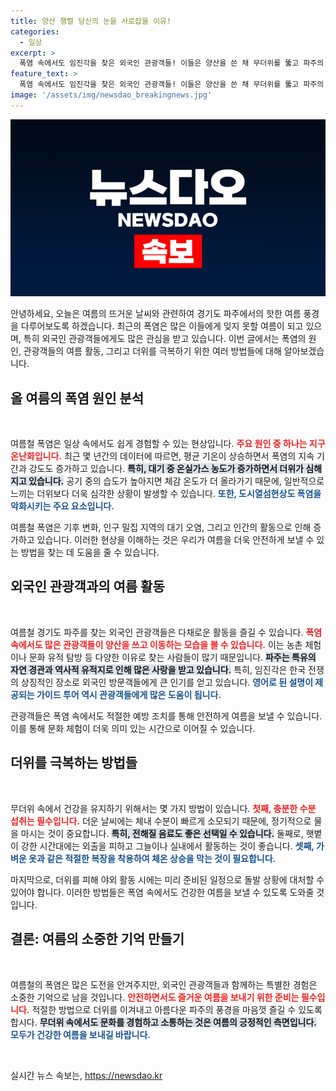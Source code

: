 ```yaml
---
title: 양산 행렬 당신의 눈을 사로잡을 이유!
categories:
  - 일상
excerpt: >
  폭염 속에서도 임진각을 찾은 외국인 관광객들! 이들은 양산을 쓴 채 무더위를 뚫고 파주의 매력을 즐기고 있다. 더위와 매력, 둘 중 어떤 것이 더 강할까? 클릭해 확인해보세요!
feature_text: >
  폭염 속에서도 임진각을 찾은 외국인 관광객들! 이들은 양산을 쓴 채 무더위를 뚫고 파주의 매력을 즐기고 있다. 더위와 매력, 둘 중 어떤 것이 더 강할까? 클릭해 확인해보세요!
image: '/assets/img/newsdao_breakingnews.jpg'
---
```


<p><img src="/assets/img/newsdao_breakingnews.jpg" alt="bookingtag 속보" /></p>

<p>안녕하세요, 오늘은 여름의 뜨거운 날씨와 관련하여 경기도 파주에서의 핫한 여름 풍경을 다루어보도록 하겠습니다. 최근의 폭염은 많은 이들에게 잊지 못할 여름이 되고 있으며, 특히 외국인 관광객들에게도 많은 관심을 받고 있습니다. 이번 글에서는 폭염의 원인, 관광객들의 여름 활동, 그리고 더위를 극복하기 위한 여러 방법들에 대해 알아보겠습니다.</p>

<h2 data-ke-size="size26">올 여름의 폭염 원인 분석</h2>

<p data-ke-size="size16">&nbsp;</p>

<p>여름철 폭염은 일상 속에서도 쉽게 경험할 수 있는 현상입니다. <b><span style="color: #ee2323;">주요 원인 중 하나는 지구온난화입니다.</span></b> 최근 몇 년간의 데이터에 따르면, 평균 기온이 상승하면서 폭염의 지속 기간과 강도도 증가하고 있습니다. <b><span style="background-color: #21538527;">특히, 대기 중 온실가스 농도가 증가하면서 더위가 심해지고 있습니다.</span></b> 공기 중의 습도가 높아지면 체감 온도가 더 올라가기 때문에, 일반적으로 느끼는 더위보다 더욱 심각한 상황이 발생할 수 있습니다. <b><span style="color: #1a5490;">또한, 도시열섬현상도 폭염을 악화시키는 주요 요소입니다.</span></b></p>

<p>여름철 폭염은 기후 변화, 인구 밀집 지역의 대기 오염, 그리고 인간의 활동으로 인해 증가하고 있습니다. 이러한 현상을 이해하는 것은 우리가 여름을 더욱 안전하게 보낼 수 있는 방법을 찾는 데 도움을 줄 수 있습니다.</p>

<h2 data-ke-size="size26">외국인 관광객과의 여름 활동</h2>

<p data-ke-size="size16">&nbsp;</p>

<p>여름철 경기도 파주를 찾는 외국인 관광객들은 다채로운 활동을 즐길 수 있습니다. <b><span style="color: #ee2323;">폭염 속에서도 많은 관광객들이 양산을 쓰고 이동하는 모습을 볼 수 있습니다.</span></b> 이는 농촌 체험이나 문화 유적 탐방 등 다양한 이유로 찾는 사람들이 많기 때문입니다. <b><span style="background-color: #21538527;">파주는 특유의 자연 경관과 역사적 유적지로 인해 많은 사랑을 받고 있습니다.</span></b> 특히, 임진각은 한국 전쟁의 상징적인 장소로 외국인 방문객들에게 큰 인기를 얻고 있습니다. <b><span style="color: #1a5490;">영어로 된 설명이 제공되는 가이드 투어 역시 관광객들에게 많은 도움이 됩니다.</span></b></p>

<p>관광객들은 폭염 속에서도 적절한 예방 조치를 통해 안전하게 여름을 보낼 수 있습니다. 이를 통해 문화 체험이 더욱 의미 있는 시간으로 이어질 수 있습니다.</p>

<h2 data-ke-size="size26">더위를 극복하는 방법들</h2>

<p data-ke-size="size16">&nbsp;</p>

<p>무더위 속에서 건강을 유지하기 위해서는 몇 가지 방법이 있습니다. <b><span style="color: #ee2323;">첫째, 충분한 수분 섭취는 필수입니다.</span></b> 더운 날씨에는 체내 수분이 빠르게 소모되기 때문에, 정기적으로 물을 마시는 것이 중요합니다. <b><span style="background-color: #21538527;">특히, 전해질 음료도 좋은 선택일 수 있습니다.</span></b> 둘째로, 햇볕이 강한 시간대에는 외출을 피하고 그늘이나 실내에서 활동하는 것이 좋습니다. <b><span style="color: #1a5490;">셋째, 가벼운 옷과 같은 적절한 복장을 착용하여 체온 상승을 막는 것이 필요합니다.</span></b></p>

<p>마지막으로, 더위를 피해 야외 활동 시에는 미리 준비된 일정으로 돌발 상황에 대처할 수 있어야 합니다. 이러한 방법들은 폭염 속에서도 건강한 여름을 보낼 수 있도록 도와줄 것입니다.</p>

<h2 data-ke-size="size26">결론: 여름의 소중한 기억 만들기</h2>

<p data-ke-size="size16">&nbsp;</p>

<p>여름철의 폭염은 많은 도전을 안겨주지만, 외국인 관광객들과 함께하는 특별한 경험은 소중한 기억으로 남을 것입니다. <b><span style="color: #ee2323;">안전하면서도 즐거운 여름을 보내기 위한 준비는 필수입니다.</span></b> 적절한 방법으로 더위를 이겨내고 아름다운 파주의 풍경을 마음껏 즐길 수 있도록 합시다. <b><span style="background-color: #21538527;">무더위 속에서도 문화를 경험하고 소통하는 것은 여름의 긍정적인 측면입니다.</span></b> <b><span style="color: #1a5490;">모두가 건강한 여름을 보내길 바랍니다.</span></b></p>

<p data-ke-size="size16">&nbsp;</p>
실시간 뉴스 속보는, <a href="https://newsdao.kr" rel="dofollow">https://newsdao.kr</a>


